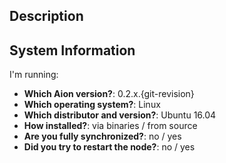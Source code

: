 ## Description
<!-- Your issue description goes here below. Try to include **actual** vs. **expected behavior** and **steps to reproduce** the issue. -->

## System Information

<!-- please **provide the following information**. -->

I'm running:

- **Which Aion version?**: 0.2.x.{git-revision}
- **Which operating system?**: Linux
- **Which distributor and version?**: Ubuntu 16.04
- **How installed?**: via binaries / from source
- **Are you fully synchronized?**: no / yes
- **Did you try to restart the node?**: no / yes
